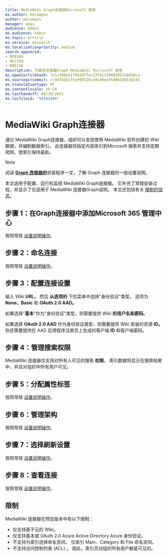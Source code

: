 ```yaml
---
title: MediaWiki Graph连接器Microsoft 搜索
ms.author: mecampos
author: mecampos
manager: umas
audience: Admin
ms.audience: Admin
ms.topic: article
ms.service: mssearch
ms.localizationpriority: medium
search.appverid:
- BFB160
- MET150
- MOE150
description: 为媒体连接器Graph MediaWiki Microsoft 搜索
ms.openlocfilehash: 7e1c308eb1785dd7fec23fac7e9002957a0d50ca
ms.sourcegitcommit: cc9d743bcf5e998720ce9cd6eefb4061d913dc65
ms.translationtype: MT
ms.contentlocale: zh-CN
ms.lasthandoff: 08/30/2021
ms.locfileid: "58701946"
---
```

<!---Previous ms.author: monaray --->

# <a name="mediawiki-graph-connector"></a>MediaWiki Graph连接器

通过 MediaWiki Graph连接器，组织可以发现使用 MediaWiki 软件创建的 Wiki 数据，并编制数据索引。 此连接器将指定内容索引到Microsoft 搜索并支持定期爬网，使索引保持最新。

> [!NOTE]
> 阅读 [**Graph 连接器的**](configure-connector.md)安装程序一文，了解 Graph 连接器的一般设置说明。

本文适用于配置、运行和监视 MediaWiki Graph连接器。 它补充了常规安装过程，并显示了仅适用于 MediaWiki 连接器Graph说明。 本文还包括有关 [限制的信息](#limitations)。

<!---## Before you get started-->

<!---Insert "Before you get started" recommendations for this data source-->

## <a name="step-1-add-a-graph-connector-in-the-microsoft-365-admin-center"></a>步骤 1：在Graph连接器中添加Microsoft 365 管理中心

按照常规 [设置说明操作](./configure-connector.md)。
<!---If the above phrase does not apply, delete it and insert specific details for your data source that are different from general setup instructions.-->

## <a name="step-2-name-the-connection"></a>步骤 2：命名连接

按照常规 [设置说明操作](./configure-connector.md)。
<!---If the above phrase does not apply, delete it and insert specific details for your data source that are different from general setup instructions.-->

## <a name="step-3-configure-the-connection-settings"></a>步骤 3：配置连接设置

输入 Wiki **URL，** 然后 **从选项的** 下拉菜单中选择"身份验证"类型。 选项为 **None、Basic** 和 **OAuth 2.0 AAD。** 

如果选择"**基本**"作为"身份验证"类型，则需要提供 Wiki **的用户名和密码**。

如果选择 **OAuth 2.0 AAD** 作为身份验证类型，则需要提供 Wiki 安装的资源 **ID。** 你还需要提供在 AAD 应用程序注册页上生成的客户端 **ID** 和客户端密码。

## <a name="step-4-manage-search-permissions"></a>步骤 4：管理搜索权限

MediaWiki 连接器仅支持对所有人可见的搜索 **权限**。 索引数据将显示在搜索结果中，并且对组织中所有用户可见。

## <a name="step-5-assign-property-labels"></a>步骤 5：分配属性标签

按照常规 [设置说明操作](./configure-connector.md)。
<!---If the above phrase does not apply, delete it and insert specific details for your data source that are different from general setup instructions.-->

## <a name="step-6-manage-schema"></a>步骤 6：管理架构

按照常规 [设置说明操作](./configure-connector.md)。
<!---If the above phrase does not apply, delete it and insert specific details for your data source that are different from general setup instructions.-->

## <a name="step-7-choose-refresh-settings"></a>步骤 7：选择刷新设置

按照常规 [设置说明操作](./configure-connector.md)。
<!---If the above phrase does not apply, delete it and insert specific details for your data source that are different from general setup instructions.-->

## <a name="step-8-review-connection"></a>步骤 8：查看连接

按照常规 [设置说明操作](./configure-connector.md)。
<!---If the above phrase does not apply, delete it and insert specific details for your data source that are different from general setup instructions.-->

<!---## Troubleshooting-->
<!---To be added-->

## <a name="limitations"></a>限制

MediaWiki 连接器在预览版本中有以下限制：

* 仅支持基于云的 Wiki。
* 仅支持基本或 OAuth 2.0 Azure Active Directory Azure 身份验证。
* 不支持为索引选择命名空间。 仅索引 Main、Category 和 File 命名空间。
* 不支持访问控制列表 (ACL) 。 因此，索引页对组织所有用户都是可见的。